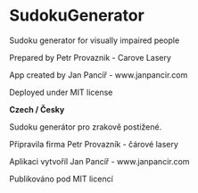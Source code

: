 # SudokuGenerator
<p>Sudoku generator for visually impaired people</p>
<p>Prepared by Petr Provaznik - Carove Lasery</p>
<p>App created by Jan Pancíř - www.janpancir.com</p>

<p>Deployed under MIT license</p>

<p><strong>Czech / Česky</strong></p>
<p>Sudoku generátor pro zrakově postižené.</p>
<p>Připravila firma Petr Provazník - čárové lasery</p>
<p>Aplikaci vytvoříl Jan Pancíř - www.janpancir.com</p>

<p>Publikováno pod MIT licencí</p>
